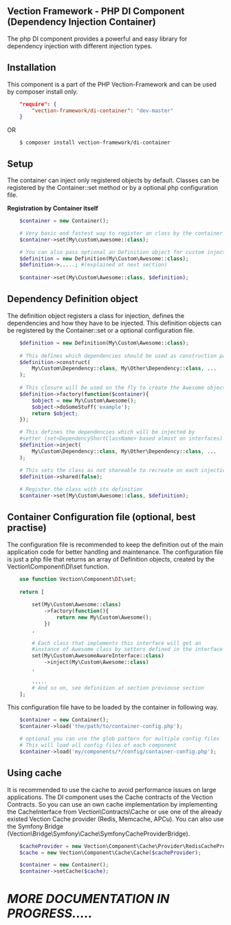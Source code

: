## Vection Framework - PHP DI Component (Dependency Injection Container)

The php DI component provides a powerful and easy library for dependency injection with different injection types.

## Installation
This component is a part of the PHP Vection-Framework and can be used by composer install only.

```json
    "require": {
        "vection-framework/di-container": "dev-master"
    }
```

OR

```shell script
    $ composer install vection-framework/di-container
```

## Setup

The container can inject only registered objects by default. Classes can be registered by the Container::set method or by a optional php configuration file.

__Registration by Container itself__ 

```php
    $container = new Container();

    # Very basic and fastest way to register an class by the container
    $container->set(My\custom\awesome::class);

    # You can also pass optional an Definition object for custom injection and creation information
    $definition = new Definition(My\Custom\Awesome::class);
    $definition->.....; #(explained at next section)
    
    $container->set(My\Custom\Awesome::class, $definition);
```

## Dependency Definition object

The definition object registers a class for injection, defines the dependencies and how they have 
to be injected. This definition objects can be registered by the Container::set or a optional configuration file.

```php
    $definition = new Definition(My\Custom\Awesome::class);
   
    # This defines which dependencies should be used as construction parameter when creating object
    $definition->construct(
        My\Custom\Dependency::class, My\Other\Dependency::class, ...
    );
    
    # This closure will be used on the fly to create the Awesome object
    $definition->factory(function($container){
        $object = new My\Custom\Awesome();
        $object->doSomeStuff('example');
        return $object;
    });

    # This defines the dependencies which will be injected by 
    #setter (set<DependencyShortClassName> based almost on interfaces)
    $definition->inject(
        My\Custom\Dependency::class, My\Other\Dependency::class, ...
    );

    # This sets the class as not shareable to recreate on each injection
    $definition->shared(false);
    
    # Register the class with its definition
    $container->set(My\Custom\Awesome::class, $definition);
```

## Container Configuration file (optional, best practise)

The configuration file is recommended to keep the definition out of the main application code
for better handling and maintenance. The configuration file is just a php file that returns an array
of Definition objects, created by the Vection\Component\DI\set function.

```php
    use function Vection\Component\DI\set;
    
    return [
    
        set(My\Custom\Awesome::class)
            ->factory(function(){
                return new My\Custom\Awesome();
            })
        ,
    
        # Each class that implements this interface will get an 
        #instance of Awesome class by setters defined in the interface
        set(My\Custom\AwesomeAwareInterface::class)
            ->inject(My\Custom\Awesome::class)
        ,
    
        .....
        # And so on, see definition at section previouse section
    ];
```

This configuration file have to be loaded by the container in following way.
```php
    $container = new Container();
    $container->load('the/path/to/container-config.php');

    # optional you can use the glob pattern for multiple config files
    # This will load all config files of each component
    $container->load('my/components/*/config/container-config.php');
```


## Using cache

It is recommended to use the cache to avoid performance issues on large applications.
The DI component uses the Cache contracts of the Vection Contracts. So you can use an own
cache implementation by implementing the CacheInterface from Vection\Contracts\Cache or use 
one of the already existed Vection Cache provider (Redis, Memcache, APCu). You can also use the
Symfony Bridge (Vection\Bridge\Symfony\Cache\SymfonyCacheProviderBridge).

```php
    $cacheProvider = new Vection\Component\Cache\Provider\RedisCacheProvider(...);
    $cache = new Vection\Component\Cache\Cache($cacheProvider);

    $container = new Container();
    $container->setCache($cache);    
```

# _MORE DOCUMENTATION IN PROGRESS....._